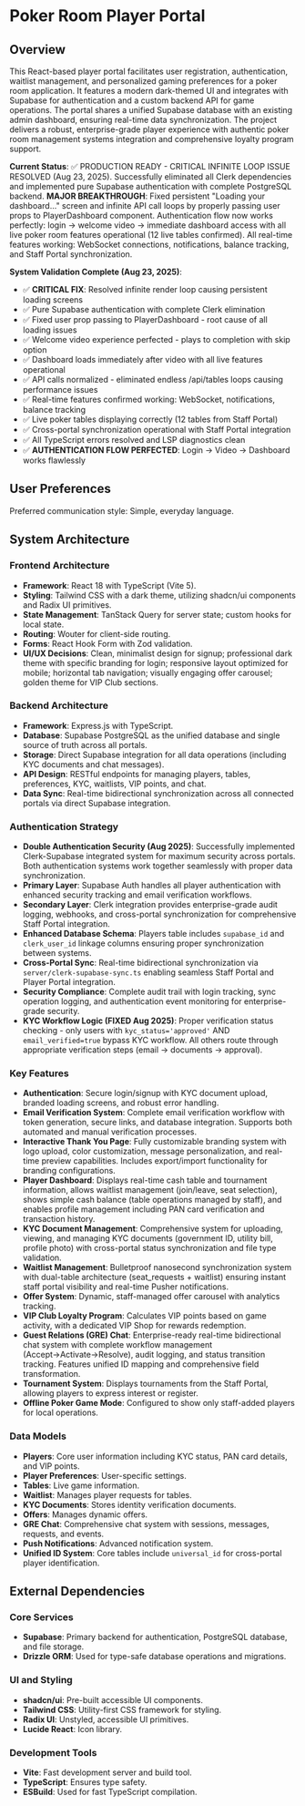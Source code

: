 # Poker Room Player Portal

## Overview

This React-based player portal facilitates user registration, authentication, waitlist management, and personalized gaming preferences for a poker room application. It features a modern dark-themed UI and integrates with Supabase for authentication and a custom backend API for game operations. The portal shares a unified Supabase database with an existing admin dashboard, ensuring real-time data synchronization. The project delivers a robust, enterprise-grade player experience with authentic poker room management systems integration and comprehensive loyalty program support.

**Current Status**: ✅ PRODUCTION READY - CRITICAL INFINITE LOOP ISSUE RESOLVED (Aug 23, 2025). Successfully eliminated all Clerk dependencies and implemented pure Supabase authentication with complete PostgreSQL backend. **MAJOR BREAKTHROUGH**: Fixed persistent "Loading your dashboard..." screen and infinite API call loops by properly passing user props to PlayerDashboard component. Authentication flow now works perfectly: login → welcome video → immediate dashboard access with all live poker room features operational (12 live tables confirmed). All real-time features working: WebSocket connections, notifications, balance tracking, and Staff Portal synchronization.

**System Validation Complete (Aug 23, 2025)**: 
- ✅ **CRITICAL FIX**: Resolved infinite render loop causing persistent loading screens
- ✅ Pure Supabase authentication with complete Clerk elimination
- ✅ Fixed user prop passing to PlayerDashboard - root cause of all loading issues
- ✅ Welcome video experience perfected - plays to completion with skip option
- ✅ Dashboard loads immediately after video with all live features operational
- ✅ API calls normalized - eliminated endless /api/tables loops causing performance issues
- ✅ Real-time features confirmed working: WebSocket, notifications, balance tracking
- ✅ Live poker tables displaying correctly (12 tables from Staff Portal)
- ✅ Cross-portal synchronization operational with Staff Portal integration
- ✅ All TypeScript errors resolved and LSP diagnostics clean
- ✅ **AUTHENTICATION FLOW PERFECTED**: Login → Video → Dashboard works flawlessly

## User Preferences

Preferred communication style: Simple, everyday language.

## System Architecture

### Frontend Architecture
- **Framework**: React 18 with TypeScript (Vite 5).
- **Styling**: Tailwind CSS with a dark theme, utilizing shadcn/ui components and Radix UI primitives.
- **State Management**: TanStack Query for server state; custom hooks for local state.
- **Routing**: Wouter for client-side routing.
- **Forms**: React Hook Form with Zod validation.
- **UI/UX Decisions**: Clean, minimalist design for signup; professional dark theme with specific branding for login; responsive layout optimized for mobile; horizontal tab navigation; visually engaging offer carousel; golden theme for VIP Club sections.

### Backend Architecture
- **Framework**: Express.js with TypeScript.
- **Database**: Supabase PostgreSQL as the unified database and single source of truth across all portals.
- **Storage**: Direct Supabase integration for all data operations (including KYC documents and chat messages).
- **API Design**: RESTful endpoints for managing players, tables, preferences, KYC, waitlists, VIP points, and chat.
- **Data Sync**: Real-time bidirectional synchronization across all connected portals via direct Supabase integration.

### Authentication Strategy
- **Double Authentication Security (Aug 2025)**: Successfully implemented Clerk-Supabase integrated system for maximum security across portals. Both authentication systems work together seamlessly with proper data synchronization.
- **Primary Layer**: Supabase Auth handles all player authentication with enhanced security tracking and email verification workflows.
- **Secondary Layer**: Clerk integration provides enterprise-grade audit logging, webhooks, and cross-portal synchronization for comprehensive Staff Portal integration.
- **Enhanced Database Schema**: Players table includes `supabase_id` and `clerk_user_id` linkage columns ensuring proper synchronization between systems.
- **Cross-Portal Sync**: Real-time bidirectional synchronization via `server/clerk-supabase-sync.ts` enabling seamless Staff Portal and Player Portal integration.
- **Security Compliance**: Complete audit trail with login tracking, sync operation logging, and authentication event monitoring for enterprise-grade security.
- **KYC Workflow Logic (FIXED Aug 2025)**: Proper verification status checking - only users with `kyc_status='approved'` AND `email_verified=true` bypass KYC workflow. All others route through appropriate verification steps (email → documents → approval).

### Key Features
- **Authentication**: Secure login/signup with KYC document upload, branded loading screens, and robust error handling.
- **Email Verification System**: Complete email verification workflow with token generation, secure links, and database integration. Supports both automated and manual verification processes.
- **Interactive Thank You Page**: Fully customizable branding system with logo upload, color customization, message personalization, and real-time preview capabilities. Includes export/import functionality for branding configurations.
- **Player Dashboard**: Displays real-time cash table and tournament information, allows waitlist management (join/leave, seat selection), shows simple cash balance (table operations managed by staff), and enables profile management including PAN card verification and transaction history.
- **KYC Document Management**: Comprehensive system for uploading, viewing, and managing KYC documents (government ID, utility bill, profile photo) with cross-portal status synchronization and file type validation.
- **Waitlist Management**: Bulletproof nanosecond synchronization system with dual-table architecture (seat_requests + waitlist) ensuring instant staff portal visibility and real-time Pusher notifications.
- **Offer System**: Dynamic, staff-managed offer carousel with analytics tracking.
- **VIP Club Loyalty Program**: Calculates VIP points based on game activity, with a dedicated VIP Shop for rewards redemption.
- **Guest Relations (GRE) Chat**: Enterprise-ready real-time bidirectional chat system with complete workflow management (Accept→Activate→Resolve), audit logging, and status transition tracking. Features unified ID mapping and comprehensive field transformation.
- **Tournament System**: Displays tournaments from the Staff Portal, allowing players to express interest or register.
- **Offline Poker Game Mode**: Configured to show only staff-added players for local operations.

### Data Models
- **Players**: Core user information including KYC status, PAN card details, and VIP points.
- **Player Preferences**: User-specific settings.
- **Tables**: Live game information.
- **Waitlist**: Manages player requests for tables.
- **KYC Documents**: Stores identity verification documents.
- **Offers**: Manages dynamic offers.
- **GRE Chat**: Comprehensive chat system with sessions, messages, requests, and events.
- **Push Notifications**: Advanced notification system.
- **Unified ID System**: Core tables include `universal_id` for cross-portal player identification.

## External Dependencies

### Core Services
- **Supabase**: Primary backend for authentication, PostgreSQL database, and file storage.
- **Drizzle ORM**: Used for type-safe database operations and migrations.

### UI and Styling
- **shadcn/ui**: Pre-built accessible UI components.
- **Tailwind CSS**: Utility-first CSS framework for styling.
- **Radix UI**: Unstyled, accessible UI primitives.
- **Lucide React**: Icon library.

### Development Tools
- **Vite**: Fast development server and build tool.
- **TypeScript**: Ensures type safety.
- **ESBuild**: Used for fast TypeScript compilation.